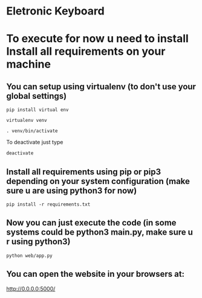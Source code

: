 Eletronic Keyboard
==================

# To execute for now u need to install Install all requirements on your machine
## You can setup using virtualenv (to don't use your global settings)
```console
pip install virtual env
```

```console
virtualenv venv
```

```console
. venv/bin/activate
```

To deactivate just type

```console
deactivate
```

## Install all requirements using pip or pip3 depending on your system configuration (make sure u are using python3 for now)

```console
pip install -r requirements.txt
```

## Now you can just execute the code (in some systems could be python3 main.py, make sure u r using python3)

```console
python web/app.py
```

## You can open the website in your browsers at:

http://0.0.0.0:5000/
